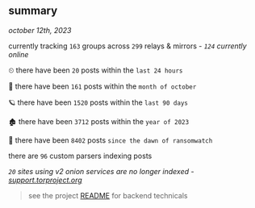 
## summary
_october 12th, 2023_

currently tracking `163` groups across `299` relays & mirrors - _`124` currently online_

⏲ there have been `20` posts within the `last 24 hours`

🦈 there have been `161` posts within the `month of october`

🪐 there have been `1520` posts within the `last 90 days`

🏚 there have been `3712` posts within the `year of 2023`

🦕 there have been `8402` posts `since the dawn of ransomwatch`

there are `96` custom parsers indexing posts

_`20` sites using v2 onion services are no longer indexed - [support.torproject.org](https://support.torproject.org/onionservices/v2-deprecation/)_

> see the project [README](https://github.com/joshhighet/ransomwatch#ransomwatch--) for backend technicals
